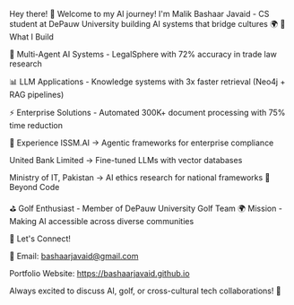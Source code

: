 Hey there! 👋 Welcome to my AI journey!
I'm Malik Bashaar Javaid - CS student at DePauw University building AI systems that bridge cultures 🌍
🚀 What I Build

🤖 Multi-Agent AI Systems - LegalSphere with 72% accuracy in trade law research

📊 LLM Applications - Knowledge systems with 3x faster retrieval (Neo4j + RAG pipelines)

⚡ Enterprise Solutions - Automated 300K+ document processing with 75% time reduction

💼 Experience
ISSM.AI → Agentic frameworks for enterprise compliance

United Bank Limited → Fine-tuned LLMs with vector databases

Ministry of IT, Pakistan → AI ethics research for national frameworks
🌟 Beyond Code

⛳ Golf Enthusiast - Member of DePauw University Golf Team
🌍 Mission - Making AI accessible across diverse communities

🔗 Let's Connect!

📧 Email: bashaarjavaid@gmail.com

Portfolio Website: https://bashaarjavaid.github.io

Always excited to discuss AI, golf, or cross-cultural tech collaborations! 🌟
